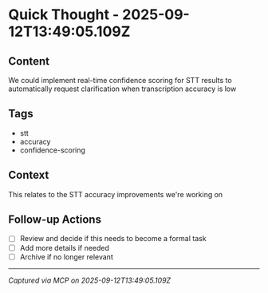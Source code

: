 # Quick Thought - 2025-09-12T13:49:05.109Z

## Content
We could implement real-time confidence scoring for STT results to automatically request clarification when transcription accuracy is low

## Tags
- stt
- accuracy
- confidence-scoring

## Context
This relates to the STT accuracy improvements we're working on

## Follow-up Actions
- [ ] Review and decide if this needs to become a formal task
- [ ] Add more details if needed
- [ ] Archive if no longer relevant

---
*Captured via MCP on 2025-09-12T13:49:05.109Z*